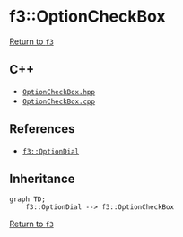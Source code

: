 # f3::OptionCheckBox

[Return to `f3`](/docs/f3.md)

## C++

- [`OptionCheckBox.hpp`](/c++/include/OptionCheckBox.hpp)
- [`OptionCheckBox.cpp`](/c++/source/OptionCheckBox.cpp)

## References

- [`f3::OptionDial`](/docs/f3/OptionDial.md)

## Inheritance

```mermaid
graph TD;
    f3::OptionDial --> f3::OptionCheckBox
```

[Return to `f3`](/docs/f3.md)